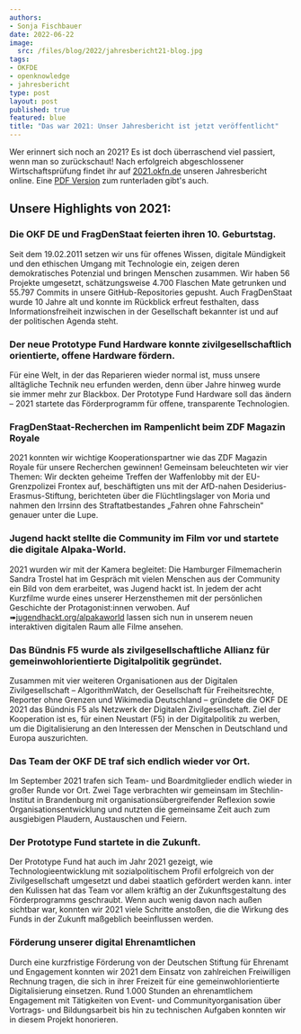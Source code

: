 ```yaml
---
authors:
- Sonja Fischbauer
date: 2022-06-22
image: 
  src: /files/blog/2022/jahresbericht21-blog.jpg
tags:
- OKFDE
- openknowledge
- jahresbericht
type: post
layout: post
published: true
featured: blue
title: "Das war 2021: Unser Jahresbericht ist jetzt veröffentlicht"
---
```



Wer erinnert sich noch an 2021? Es ist doch überraschend viel passiert, wenn man so zurückschaut! 
Nach erfolgreich abgeschlossener Wirtschaftsprüfung findet ihr auf [2021.okfn.de](https://2021.okfn.de/) unseren Jahresbericht online. 
Eine [PDF Version](https://2021.okfn.de/assets/documents/OKF_Jahresbericht_2021.pdf) zum runterladen gibt's auch.

## Unsere Highlights von 2021:

### Die OKF DE und FragDenStaat feierten ihren 10. Geburtstag.
Seit dem 19.02.2011 setzen wir uns für offenes Wissen, digitale Mündigkeit und den ethischen Umgang mit Technologie ein, zeigen deren demokratisches Potenzial und bringen Menschen zusammen. Wir haben 56 Projekte umgesetzt, schätzungsweise 4.700 Flaschen Mate getrunken und 55.797 Commits in unsere GitHub-Repositories gepusht. Auch FragDenStaat wurde 10 Jahre alt und konnte im Rückblick erfreut festhalten, dass Informationsfreiheit inzwischen in der Gesellschaft bekannter ist und auf der politischen Agenda steht.

### Der neue Prototype Fund Hardware konnte zivilgesellschaftlich orientierte, offene Hardware fördern. 
Für eine Welt, in der das Reparieren wieder normal ist, muss unsere alltägliche Technik neu erfunden werden, denn über Jahre hinweg wurde sie immer mehr zur Blackbox. Der Prototype Fund Hardware soll das ändern – 2021 startete das Förderprogramm für offene, transparente Technologien. 

### FragDenStaat-Recherchen im Rampenlicht beim ZDF Magazin Royale
2021 konnten wir wichtige Kooperationspartner wie das ZDF Magazin Royale für unsere Recherchen gewinnen!  Gemeinsam beleuchteten wir vier Themen: Wir deckten geheime Treffen der Waffenlobby mit der EU-Grenzpolizei Frontex auf, beschäftigten uns mit der AfD-nahen Desiderius-Erasmus-Stiftung, berichteten über die Flüchtlingslager von Moria und nahmen den Irrsinn des Straftatbestandes „Fahren ohne Fahrschein“ genauer unter die Lupe. 

### Jugend hackt stellte die Community im Film vor und startete die digitale Alpaka-World.
2021 wurden wir mit der Kamera begleitet: Die Hamburger Filmemacherin Sandra Trostel hat im Gespräch mit vielen Menschen aus der Community ein Bild von dem erarbeitet, was Jugend hackt ist. In jedem der acht Kurzfilme wurde eines unserer Herzensthemen mit der persönlichen Geschichte der Protagonist:innen verwoben. Auf ➠[jugendhackt.org/alpakaworld](https://jugendhackt.org/alpakaworld/) lassen sich nun in unserem neuen interaktiven digitalen Raum alle Filme ansehen.

### Das Bündnis F5 wurde als zivilgesellschaftliche Allianz für gemeinwohlorientierte Digitalpolitik gegründet. 
Zusammen mit vier weiteren Organisationen aus der Digitalen Zivilgesellschaft – AlgorithmWatch, der Gesellschaft für Freiheitsrechte, Reporter ohne Grenzen und Wikimedia Deutschland – gründete die OKF DE 2021 das Bündnis F5 als Netzwerk der Digitalen Zivilgesellschaft. Ziel der Kooperation ist es, für einen Neustart (F5) in der Digitalpolitik zu werben, um die Digitalisierung an den Interessen der Menschen in Deutschland und Europa auszurichten. 

### Das Team der OKF DE traf sich endlich wieder vor Ort. 
Im September 2021 trafen sich Team- und Boardmitglieder endlich wieder in großer Runde vor Ort. Zwei Tage verbrachten wir gemeinsam im Stechlin-Institut in Brandenburg mit organisationsübergreifender Reflexion sowie Organisationsentwicklung und nutzten die gemeinsame Zeit auch zum ausgiebigen Plaudern, Austauschen und Feiern. 

### Der Prototype Fund startete in die Zukunft.
Der Prototype Fund hat auch im Jahr 2021 gezeigt, wie Technologieentwicklung mit sozialpolitischem Profil erfolgreich von der Zivilgesellschaft umgesetzt und dabei staatlich gefördert  werden kann. inter den Kulissen hat das Team vor allem kräftig an der Zukunftsgestaltung des Förderprogramms geschraubt. Wenn auch wenig davon nach außen sichtbar war, konnten wir 2021 viele Schritte anstoßen, die die Wirkung des Funds in der Zukunft maßgeblich beeinflussen werden.

### Förderung unserer digital Ehrenamtlichen 
Durch eine kurzfristige Förderung von der Deutschen Stiftung für Ehrenamt und Engagement konnten wir 2021 dem Einsatz von zahlreichen Freiwilligen Rechnung tragen, die sich in ihrer Freizeit für eine gemeinwohlorientierte Digitalisierung einsetzen. Rund 1.000 Stunden an ehrenamtlichem Engagement mit Tätigkeiten von Event- und Communityorganisation über Vortrags- und Bildungsarbeit bis hin zu technischen Aufgaben konnten wir in diesem Projekt honorieren.  
